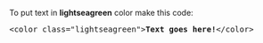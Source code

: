 To put text in <b>lightseagreen</b> color make this code:
<pre>&lt;color class="lightseagreen"&gt;<b>Text goes here!</b>&lt;/color&gt;</pre>
